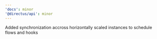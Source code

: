 ```yaml
---
'docs': minor
'@directus/api': minor
---
```


Added synchronization accross horizontally scaled instances to schedule flows and hooks

